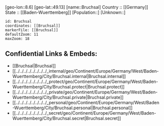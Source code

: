 ﻿---
location: [49.13,8.6] 
mapzoom: [7,12] 
mapmarker: city 
type: City
tags:
- geo/City


SpocWebEntityId: 29368
isDeleted: false
confidential: public

---
[geo-lon::8.6] 
[geo-lat::49.13] 
[name::Bruchsal] 
Country :: [[Germany]]  
State :: [[Baden-Wuerttemberg]] 
[Population::] 
[Unknown::] 


```leaflet
id: Bruchsal
coordinates: [[Bruchsal]] 
markerFile: [[Bruchsal]] 
defaultZoom: 11 
maxZoom: 18
```


## Confidential Links & Embeds: 
- [[Bruchsal|Bruchsal]]  
- [[../../../../../../../../_internal/geo/Continent/Europe/Germany/West/Baden-Wuerttemberg/City/Bruchsal.internal|Bruchsal.internal]] 
- [[../../../../../../../../_protect/geo/Continent/Europe/Germany/West/Baden-Wuerttemberg/City/Bruchsal.protect|Bruchsal.protect]] 
- [[../../../../../../../../_private/geo/Continent/Europe/Germany/West/Baden-Wuerttemberg/City/Bruchsal.private|Bruchsal.private]] 
- [[../../../../../../../../_personal/geo/Continent/Europe/Germany/West/Baden-Wuerttemberg/City/Bruchsal.personal|Bruchsal.personal]] 
- [[../../../../../../../../_secret/geo/Continent/Europe/Germany/West/Baden-Wuerttemberg/City/Bruchsal.secret|Bruchsal.secret]] 
